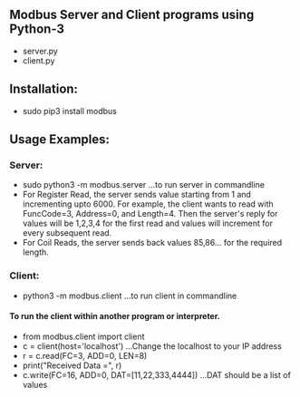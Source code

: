 ## Modbus Server and Client programs using Python-3
* server.py
* client.py

## Installation:
* sudo pip3 install modbus

## Usage Examples:

### Server:
* sudo python3 -m modbus.server ...to run server in commandline
* For Register Read, the server sends value starting from 1 and incrementing upto 6000. For example, the client wants to read with FuncCode=3, Address=0, and Length=4. Then the server's reply for values will be 1,2,3,4 for the first read and values will increment for every subsequent read.
* For Coil Reads, the server sends back values 85,86... for the required length.

### Client:
* python3 -m modbus.client ...to run client in commandline
#### To run the client within another program or interpreter.
* from modbus.client import client
* c = client(host='localhost') ...Change the localhost to your IP address
* r = c.read(FC=3, ADD=0, LEN=8)
* print("Received Data =", r)  
* c.write(FC=16, ADD=0, DAT=[11,22,333,4444]) ...DAT should be a list of values

